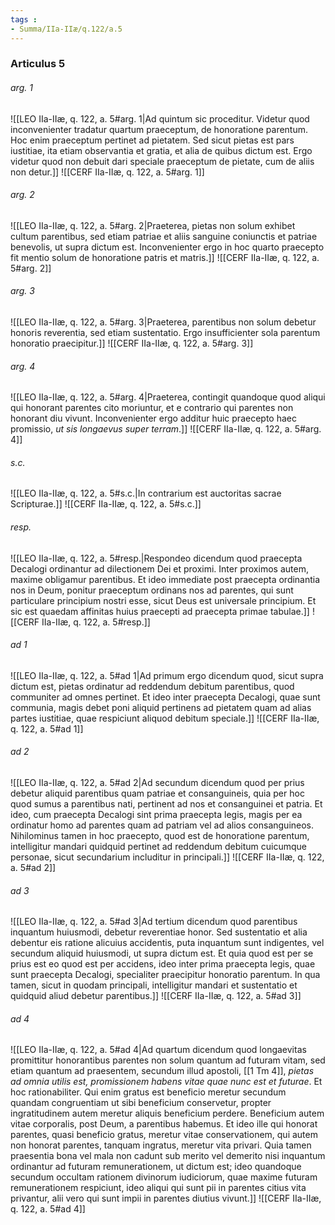 ```yaml
---
tags : 
- Summa/IIa-IIæ/q.122/a.5
---
```


### Articulus 5

###### arg. 1
![[LEO IIa-IIæ, q. 122, a. 5#arg. 1|Ad quintum sic proceditur. Videtur quod inconvenienter tradatur quartum praeceptum, de honoratione parentum. Hoc enim praeceptum pertinet ad pietatem. Sed sicut pietas est pars iustitiae, ita etiam observantia et gratia, et alia de quibus dictum est. Ergo videtur quod non debuit dari speciale praeceptum de pietate, cum de aliis non detur.]]
![[CERF IIa-IIæ, q. 122, a. 5#arg. 1]]

###### arg. 2
![[LEO IIa-IIæ, q. 122, a. 5#arg. 2|Praeterea, pietas non solum exhibet cultum parentibus, sed etiam patriae et aliis sanguine coniunctis et patriae benevolis, ut supra dictum est. Inconvenienter ergo in hoc quarto praecepto fit mentio solum de honoratione patris et matris.]]
![[CERF IIa-IIæ, q. 122, a. 5#arg. 2]]

###### arg. 3
![[LEO IIa-IIæ, q. 122, a. 5#arg. 3|Praeterea, parentibus non solum debetur honoris reverentia, sed etiam sustentatio. Ergo insufficienter sola parentum honoratio praecipitur.]]
![[CERF IIa-IIæ, q. 122, a. 5#arg. 3]]

###### arg. 4
![[LEO IIa-IIæ, q. 122, a. 5#arg. 4|Praeterea, contingit quandoque quod aliqui qui honorant parentes cito moriuntur, et e contrario qui parentes non honorant diu vivunt. Inconvenienter ergo additur huic praecepto haec promissio, *ut sis longaevus super terram*.]]
![[CERF IIa-IIæ, q. 122, a. 5#arg. 4]]

###### s.c.
![[LEO IIa-IIæ, q. 122, a. 5#s.c.|In contrarium est auctoritas sacrae Scripturae.]]
![[CERF IIa-IIæ, q. 122, a. 5#s.c.]]

###### resp.
![[LEO IIa-IIæ, q. 122, a. 5#resp.|Respondeo dicendum quod praecepta Decalogi ordinantur ad dilectionem Dei et proximi. Inter proximos autem, maxime obligamur parentibus. Et ideo immediate post praecepta ordinantia nos in Deum, ponitur praeceptum ordinans nos ad parentes, qui sunt particulare principium nostri esse, sicut Deus est universale principium. Et sic est quaedam affinitas huius praecepti ad praecepta primae tabulae.]]
![[CERF IIa-IIæ, q. 122, a. 5#resp.]]

###### ad 1
![[LEO IIa-IIæ, q. 122, a. 5#ad 1|Ad primum ergo dicendum quod, sicut supra dictum est, pietas ordinatur ad reddendum debitum parentibus, quod communiter ad omnes pertinet. Et ideo inter praecepta Decalogi, quae sunt communia, magis debet poni aliquid pertinens ad pietatem quam ad alias partes iustitiae, quae respiciunt aliquod debitum speciale.]]
![[CERF IIa-IIæ, q. 122, a. 5#ad 1]]

###### ad 2
![[LEO IIa-IIæ, q. 122, a. 5#ad 2|Ad secundum dicendum quod per prius debetur aliquid parentibus quam patriae et consanguineis, quia per hoc quod sumus a parentibus nati, pertinent ad nos et consanguinei et patria. Et ideo, cum praecepta Decalogi sint prima praecepta legis, magis per ea ordinatur homo ad parentes quam ad patriam vel ad alios consanguineos. Nihilominus tamen in hoc praecepto, quod est de honoratione parentum, intelligitur mandari quidquid pertinet ad reddendum debitum cuicumque personae, sicut secundarium includitur in principali.]]
![[CERF IIa-IIæ, q. 122, a. 5#ad 2]]

###### ad 3
![[LEO IIa-IIæ, q. 122, a. 5#ad 3|Ad tertium dicendum quod parentibus inquantum huiusmodi, debetur reverentiae honor. Sed sustentatio et alia debentur eis ratione alicuius accidentis, puta inquantum sunt indigentes, vel secundum aliquid huiusmodi, ut supra dictum est. Et quia quod est per se prius est eo quod est per accidens, ideo inter prima praecepta legis, quae sunt praecepta Decalogi, specialiter praecipitur honoratio parentum. In qua tamen, sicut in quodam principali, intelligitur mandari et sustentatio et quidquid aliud debetur parentibus.]]
![[CERF IIa-IIæ, q. 122, a. 5#ad 3]]

###### ad 4
![[LEO IIa-IIæ, q. 122, a. 5#ad 4|Ad quartum dicendum quod longaevitas promittitur honorantibus parentes non solum quantum ad futuram vitam, sed etiam quantum ad praesentem, secundum illud apostoli, [[1 Tm 4]], *pietas ad omnia utilis est, promissionem habens vitae quae nunc est et futurae*. Et hoc rationabiliter. Qui enim gratus est beneficio meretur secundum quandam congruentiam ut sibi beneficium conservetur, propter ingratitudinem autem meretur aliquis beneficium perdere. Beneficium autem vitae corporalis, post Deum, a parentibus habemus. Et ideo ille qui honorat parentes, quasi beneficio gratus, meretur vitae conservationem, qui autem non honorat parentes, tanquam ingratus, meretur vita privari. Quia tamen praesentia bona vel mala non cadunt sub merito vel demerito nisi inquantum ordinantur ad futuram remunerationem, ut dictum est; ideo quandoque secundum occultam rationem divinorum iudiciorum, quae maxime futuram remunerationem respiciunt, ideo aliqui qui sunt pii in parentes citius vita privantur, alii vero qui sunt impii in parentes diutius vivunt.]]
![[CERF IIa-IIæ, q. 122, a. 5#ad 4]]

